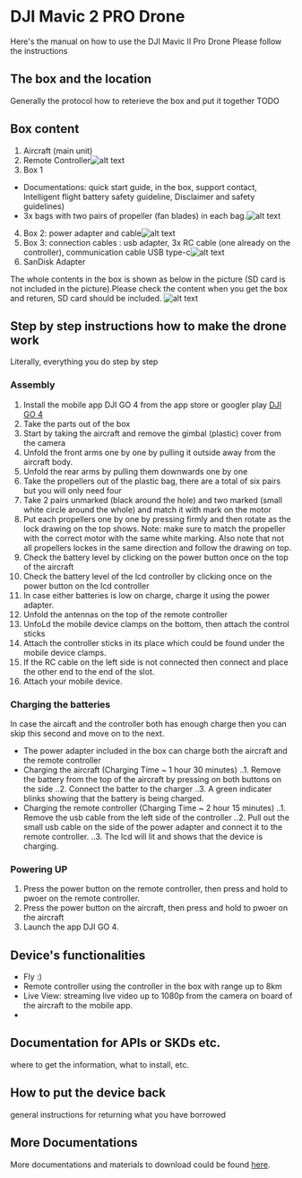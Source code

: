 # DJI Mavic 2 PRO Drone
Here's the manual on how to use the DJI Mavic II Pro Drone
Please follow the instructions

## The box and the location
Generally the protocol how to reterieve the box and put it together
TODO

## Box content
1. Aircraft (main unit)
2. Remote Controller![alt text](https://github.com/SERLatBTH/DJIMavic2Pro/blob/master/initial%20state.jpg)
3. Box 1
  * Documentations: quick start guide, in the box, support contact, Intelligent flight battery safety guideline, Disclaimer and safety guidelines)
  * 3x bags with two pairs of propeller (fan blades) in each bag.![alt text](https://github.com/SERLatBTH/DJIMavic2Pro/blob/master/instructions%20and%20propeller.jpg)
4. Box 2: power adapter and cable![alt text](https://github.com/SERLatBTH/DJIMavic2Pro/blob/master/cable%20power%20box.jpg)
5. Box 3: connection cables : usb adapter, 3x RC cable (one already on the controller), communication cable USB type-c![alt text](https://github.com/SERLatBTH/DJIMavic2Pro/blob/master/cable%20box.jpg)
6. SanDisk Adapter

The whole contents in the box is shown as below in the picture (SD card is not included in the picture).Please check the content when you get the box and returen, SD  card should be included. ![alt text](https://github.com/SERLatBTH/DJIMavic2Pro/blob/master/everything%20in%20the%20box.jpg)
## Step by step instructions how to make the drone work
Literally, everything you do step by step

### Assembly
1. Install the mobile app DJI GO 4 from the app store or googler play [DJI GO 4](https://dl.djicdn.com/downloads/RC/1212121.jpg)
2. Take the parts out of the box
3. Start by taking the aircraft and remove the gimbal (plastic) cover from the camera
4. Unfold the front arms one by one by pulling it outside away from the aircraft body.
5. Unfold the rear arms by pulling them downwards one by one
6. Take the propellers out of the plastic bag, there are a total of six pairs but you will only need four
7. Take 2 pairs unmarked (black around the hole) and two marked (small white circle around the whole) and match it with mark on the motor
8. Put each propellers one by one by pressing firmly and then rotate as the lock drawing on the top shows. Note: make sure to match the propeller with the correct motor with the same white marking. Also note that not all propellers lockes in the same direction and follow the drawing on top.
9. Check the battery level by clicking on the power button once on the top of the aircraft
10. Check the battery level of the lcd controller by clicking once on the power button on the lcd controller
11. In case either batteries is low on charge, charge it using the power adapter.
12. Unfold the antennas on the top of the remote controller 
13. UnfoLd the mobile device clamps on the bottom, then attach the control sticks
14. Attach the controller sticks in its place which could be found under the mobile device clamps.
15. If the RC cable on the left side is not connected then connect and place the other end to the end of the slot.
16. Attach your mobile device.

### Charging the batteries
In case the aircaft and the controller both has enough charge then you can skip this second and move on to the next.
+ The power adapter included in the box can charge both the aircraft and the remote controller
+ Charging the aircraft (Charging Time ~ 1 hour 30 minutes)
 ..1. Remove the battery from the top of the aircraft by pressing on both buttons on the side
 ..2. Connect the batter to the charger 
 ..3. A green indicater blinks showing that the battery is being charged.
+ Charging the remote controller (Charging Time ~ 2 hour 15 minutes)
 ..1. Remove the usb cable from the left side of the controller
 ..2. Pull out the small usb cable on the side of the power adapter and connect it to the remote controller.
 ..3. The lcd will lit and shows that the device is charging.

### Powering UP
1. Press the power button on the remote controller, then press and hold to pwoer on the remote controller.
2. Press the power button on the aircraft, then press and hold to pwoer on the aircraft
3. Launch the app DJI GO 4. 

## Device's functionalities

+ Fly :)
+ Remote controller using the controller in the box with range up to 8km
+ Live View: streaming live video up to 1080p from the camera on board of the aircraft to the mobile app.
+ 

## Documentation for APIs or SKDs etc.
where to get the information, what to install, etc.


##  How to put the device back
general instructions for returning what you have borrowed

## More Documentations
More documentations and materials to download could be found [here](https://www.dji.com/se/mavic-2/info#downloads).
